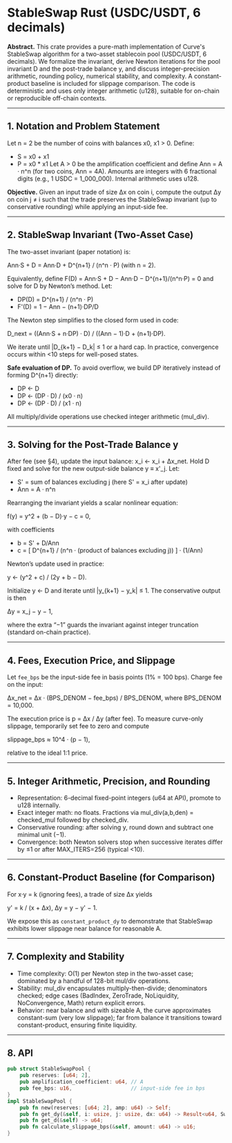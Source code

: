 # StableSwap Rust (USDC/USDT, 6 decimals)

**Abstract.** This crate provides a pure-math implementation of Curve's StableSwap algorithm for a two-asset stablecoin pool (USDC/USDT, 6 decimals). We formalize the invariant, derive Newton iterations for the pool invariant D and the post-trade balance y, and discuss integer-precision arithmetic, rounding policy, numerical stability, and complexity. A constant-product baseline is included for slippage comparison. The code is deterministic and uses only integer arithmetic (u128), suitable for on-chain or reproducible off-chain contexts.

---

## 1. Notation and Problem Statement
Let n = 2 be the number of coins with balances x0, x1 > 0. Define:
- S = x0 + x1
- P = x0 * x1
Let A > 0 be the amplification coefficient and define Ann = A · n^n (for two coins, Ann = 4A). Amounts are integers with 6 fractional digits (e.g., 1 USDC = 1_000_000). Internal arithmetic uses u128.

**Objective.** Given an input trade of size Δx on coin i, compute the output Δy on coin j ≠ i such that the trade preserves the StableSwap invariant (up to conservative rounding) while applying an input-side fee.

---

## 2. StableSwap Invariant (Two-Asset Case)
The two-asset invariant (paper notation) is:

Ann·S + D = Ann·D + D^{n+1} / (n^n · P)  (with n = 2).

Equivalently, define F(D) = Ann·S + D − Ann·D − D^{n+1}/(n^n·P) = 0 and solve for D by Newton’s method. Let:
- DP(D) = D^{n+1} / (n^n · P)
- F'(D) = 1 − Ann − (n+1)·DP/D

The Newton step simplifies to the closed form used in code:

D_next = ((Ann·S + n·DP) · D) / ((Ann − 1)·D + (n+1)·DP).

We iterate until |D_{k+1} − D_k| ≤ 1 or a hard cap. In practice, convergence occurs within <10 steps for well-posed states.

**Safe evaluation of DP.** To avoid overflow, we build DP iteratively instead of forming D^{n+1} directly:
- DP ← D
- DP ← (DP · D) / (x0 · n)
- DP ← (DP · D) / (x1 · n)

All multiply/divide operations use checked integer arithmetic (mul_div).

---

## 3. Solving for the Post-Trade Balance y
After fee (see §4), update the input balance: x_i ← x_i + Δx_net. Hold D fixed and solve for the new output-side balance y ≡ x'_j. Let:
- S' = sum of balances excluding j (here S' = x_i after update)
- Ann = A · n^n

Rearranging the invariant yields a scalar nonlinear equation:

f(y) = y^2 + (b − D)·y − c = 0,

with coefficients
- b = S' + D/Ann
- c = [ D^{n+1} / (n^n · (product of balances excluding j)) ] · (1/Ann)

Newton’s update used in practice:

y ← (y^2 + c) / (2y + b − D).

Initialize y ← D and iterate until |y_{k+1} − y_k| ≤ 1. The conservative output is then

Δy = x_j − y − 1,

where the extra “−1” guards the invariant against integer truncation (standard on-chain practice).

---

## 4. Fees, Execution Price, and Slippage
Let `fee_bps` be the input-side fee in basis points (1% = 100 bps). Charge fee on the input:

Δx_net = Δx · (BPS_DENOM − fee_bps) / BPS_DENOM, where BPS_DENOM = 10,000.

The execution price is p = Δx / Δy (after fee). To measure curve-only slippage, temporarily set fee to zero and compute

slippage_bps ≈ 10^4 · (p − 1),

relative to the ideal 1:1 price.

---

## 5. Integer Arithmetic, Precision, and Rounding
- Representation: 6-decimal fixed-point integers (u64 at API), promote to u128 internally.
- Exact integer math: no floats. Fractions via mul_div(a,b,den) = checked_mul followed by checked_div.
- Conservative rounding: after solving y, round down and subtract one minimal unit (−1).
- Convergence: both Newton solvers stop when successive iterates differ by ≤1 or after MAX_ITERS=256 (typical <10).

---

## 6. Constant-Product Baseline (for Comparison)
For x·y = k (ignoring fees), a trade of size Δx yields

y' = k / (x + Δx),   Δy = y − y' − 1.

We expose this as `constant_product_dy` to demonstrate that StableSwap exhibits lower slippage near balance for reasonable A.

---

## 7. Complexity and Stability
- Time complexity: O(1) per Newton step in the two-asset case; dominated by a handful of 128-bit mul/div operations.
- Stability: mul_div encapsulates multiply-then-divide; denominators checked; edge cases (BadIndex, ZeroTrade, NoLiquidity, NoConvergence, Math) return explicit errors.
- Behavior: near balance and with sizeable A, the curve approximates constant-sum (very low slippage); far from balance it transitions toward constant-product, ensuring finite liquidity.

---

## 8. API
```rust
pub struct StableSwapPool {
    pub reserves: [u64; 2],
    pub amplification_coefficient: u64, // A
    pub fee_bps: u16,                   // input-side fee in bps
}
impl StableSwapPool {
    pub fn new(reserves: [u64; 2], amp: u64) -> Self;
    pub fn get_dy(&self, i: usize, j: usize, dx: u64) -> Result<u64, SwapError>;
    pub fn get_d(&self) -> u64;
    pub fn calculate_slippage_bps(&self, amount: u64) -> u16;
}